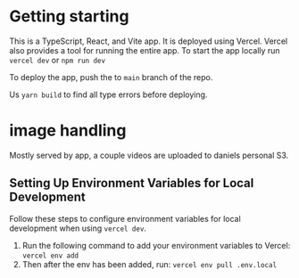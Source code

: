 # Getting starting

This is a TypeScript, React, and Vite app. It is deployed using Vercel. Vercel also provides a tool for running the entire app. To start the app locally run
`vercel dev` or `npm run dev`

To deploy the app, push the to `main` branch of the repo.

Us `yarn build` to find all type errors before deploying.

# image handling
Mostly served by app, a couple videos are uploaded to daniels personal S3.

## Setting Up Environment Variables for Local Development

Follow these steps to configure environment variables for local development when using `vercel dev`.

1. Run the following command to add your environment variables to Vercel: `vercel env add`
2. Then after the env has been added, run: `vercel env pull .env.local`